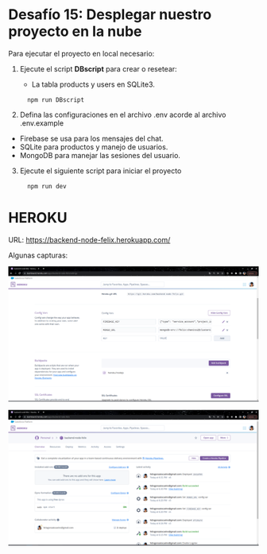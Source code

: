 # Desafío 15: Desplegar nuestro proyecto en la nube

Para ejecutar el proyecto en local necesario:

1. Ejecute el script **DBscript** para crear o resetear:

   - La tabla products y users en SQLite3.

   ```
     npm run DBscript
   ```

2. Defina las configuraciones en el archivo .env acorde al archivo .env.example

- Firebase se usa para los mensajes del chat.
- SQLite para productos y manejo de usuarios.
- MongoDB para manejar las sesiones del usuario.

3. Ejecute el siguiente script para iniciar el proyecto

   ```
     npm run dev
   ```

# HEROKU

URL: https://backend-node-felix.herokuapp.com/

Algunas capturas:

![Captura1](./img1.png)

![Captura2](./img2.png)